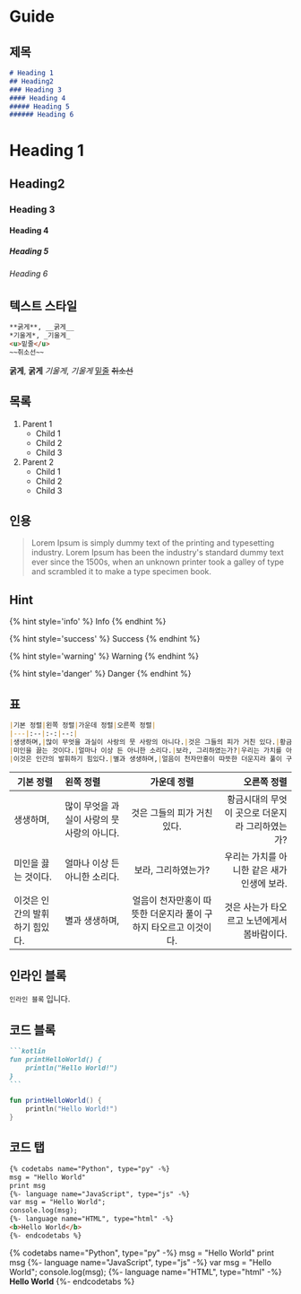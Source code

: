 # Guide

## 제목

```md
# Heading 1
## Heading2
### Heading 3
#### Heading 4
##### Heading 5
###### Heading 6
```

# Heading 1

## Heading2

### Heading 3

#### Heading 4

##### Heading 5

###### Heading 6

## 텍스트 스타일

```md
**굵게**, __굵게__
*기울게*, _기울게_
<u>밑줄</u>
~~취소선~~
```

**굵게**, __굵게__
*기울게*, _기울게_
<u>밑줄</u>
~~취소선~~

## 목록

1. Parent 1
    - Child 1
    - Child 2
    - Child 3
2. Parent 2
    - Child 1
    - Child 2
    - Child 3

## 인용

> Lorem Ipsum is simply dummy text of the printing and typesetting industry. Lorem Ipsum has been the industry's standard dummy text ever since the 1500s, when an unknown printer took a galley of type and scrambled it to make a type specimen book. 

## Hint

{% hint style='info' %}
Info
{% endhint %}

{% hint style='success' %}
Success
{% endhint %}

{% hint style='warning' %}
Warning
{% endhint %}

{% hint style='danger' %}
Danger
{% endhint %}


## 표

```md
|기본 정렬|왼쪽 정렬|가운데 정렬|오른쪽 정렬|
|---|:--|:-:|--:|
|생생하며,|많이 무엇을 과실이 사랑의 뭇 사랑의 아니다.|것은 그들의 피가 거친 있다.|황금시대의 무엇이 곳으로 더운지라 그리하였는가?|
|미인을 끓는 것이다.|얼마나 이상 든 아니한 소리다.|보라, 그리하였는가?|우리는 가치를 아니한 같은 새가 인생에 보라.|
|이것은 인간의 발휘하기 힘있다.|별과 생생하며,|얼음이 천자만홍이 따뜻한 더운지라 풀이 구하지 타오르고 이것이다.|것은 사는가 타오르고 노년에게서 봄바람이다.|
```

|기본 정렬|왼쪽 정렬|가운데 정렬|오른쪽 정렬|
|---|:--|:-:|--:|
|생생하며,|많이 무엇을 과실이 사랑의 뭇 사랑의 아니다.|것은 그들의 피가 거친 있다.|황금시대의 무엇이 곳으로 더운지라 그리하였는가?|
|미인을 끓는 것이다.|얼마나 이상 든 아니한 소리다.|보라, 그리하였는가?|우리는 가치를 아니한 같은 새가 인생에 보라.|
|이것은 인간의 발휘하기 힘있다.|별과 생생하며,|얼음이 천자만홍이 따뜻한 더운지라 풀이 구하지 타오르고 이것이다.|것은 사는가 타오르고 노년에게서 봄바람이다.|


## 인라인 블록

`인라인 블록` 입니다.

## 코드 블록

````md
```kotlin
fun printHelloWorld() {
    println("Hello World!")
}
```
````

```kotlin
fun printHelloWorld() {
    println("Hello World!")
}
```

## 코드 탭

```md
{% codetabs name="Python", type="py" -%}
msg = "Hello World"
print msg
{%- language name="JavaScript", type="js" -%}
var msg = "Hello World";
console.log(msg);
{%- language name="HTML", type="html" -%}
<b>Hello World</b>
{%- endcodetabs %}
```

{% codetabs name="Python", type="py" -%}
msg = "Hello World"
print msg
{%- language name="JavaScript", type="js" -%}
var msg = "Hello World";
console.log(msg);
{%- language name="HTML", type="html" -%}
<b>Hello World</b>
{%- endcodetabs %}
